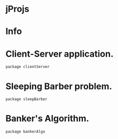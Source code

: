 # jProjs
# Info
# Client-Server application.
`package clientServer`
# Sleeping Barber problem.
`package sleepBarber`
# Banker's Algorithm.
`package bankerAlgo`